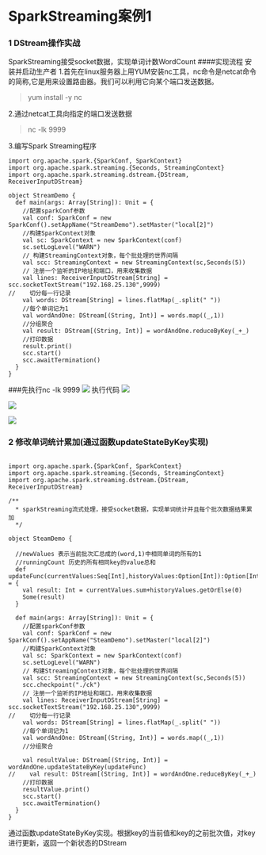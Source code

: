 # SparkStreaming案例1

### 1  DStream操作实战SparkStreaming接受socket数据，实现单词计数WordCount
####实现流程安装并启动生产者1.首先在linux服务器上用YUM安装nc工具，nc命令是netcat命令的简称,它是用来设置路由器。我们可以利用它向某个端口发送数据。
>yum install -y nc2.通过netcat工具向指定的端口发送数据
>nc -lk 9999 3.编写Spark Streaming程序

```
import org.apache.spark.{SparkConf, SparkContext}
import org.apache.spark.streaming.{Seconds, StreamingContext}
import org.apache.spark.streaming.dstream.{DStream, ReceiverInputDStream}

object StreamDemo {
  def main(args: Array[String]): Unit = {
    //配置sparkConf参数
    val conf: SparkConf = new SparkConf().setAppName("StreamDemo").setMaster("local[2]")
    //构建SparkContext对象
    val sc: SparkContext = new SparkContext(conf)
    sc.setLogLevel("WARN")
    // 构建StreamingContext对象，每个批处理的世界间隔
    val scc: StreamingContext = new StreamingContext(sc,Seconds(5))
    // 注册一个监听的IP地址和端口，用来收集数据
    val lines: ReceiverInputDStream[String] = scc.socketTextStream("192.168.25.130",9999)
//    切分每一行记录
    val words: DStream[String] = lines.flatMap(_.split(" "))
    //每个单词记为1
    val wordAndOne: DStream[(String, Int)] = words.map((_,1))
    //分组聚合
    val result: DStream[(String, Int)] = wordAndOne.reduceByKey(_+_)
    //打印数据
    result.print()
    scc.start()
    scc.awaitTermination()
  }
}

```
###先执行nc -lk 9999 
![](http://p2ehgqigv.bkt.clouddn.com/18-4-15/12172454.jpg)
执行代码
![](http://p2ehgqigv.bkt.clouddn.com/18-4-15/79212784.jpg)

![](http://p2ehgqigv.bkt.clouddn.com/18-4-15/65371623.jpg)

![](http://p2ehgqigv.bkt.clouddn.com/18-4-15/98574836.jpg)


### 2 修改单词统计累加(通过函数updateStateByKey实现)

```

import org.apache.spark.{SparkConf, SparkContext}
import org.apache.spark.streaming.{Seconds, StreamingContext}
import org.apache.spark.streaming.dstream.{DStream, ReceiverInputDStream}

/**  * sparkStreaming流式处理，接受socket数据，实现单词统计并且每个批次数据结果累加  */

object SteamDemo {

  //newValues 表示当前批次汇总成的(word,1)中相同单词的所有的1  //runningCount 历史的所有相同key的value总和
  def updateFunc(currentValues:Seq[Int],historyValues:Option[Int]):Option[Int] = {
    val result: Int = currentValues.sum+historyValues.getOrElse(0)
    Some(result)
  }

  def main(args: Array[String]): Unit = {
    //配置sparkConf参数
    val conf: SparkConf = new SparkConf().setAppName("SteamDemo").setMaster("local[2]")
    //构建SparkContext对象
    val sc: SparkContext = new SparkContext(conf)
    sc.setLogLevel("WARN")
    // 构建StreamingContext对象，每个批处理的世界间隔
    val scc: StreamingContext = new StreamingContext(sc,Seconds(5))
    scc.checkpoint("./ck")
    // 注册一个监听的IP地址和端口，用来收集数据
    val lines: ReceiverInputDStream[String] = scc.socketTextStream("192.168.25.130",9999)
//    切分每一行记录
    val words: DStream[String] = lines.flatMap(_.split(" "))
    //每个单词记为1
    val wordAndOne: DStream[(String, Int)] = words.map((_,1))
    //分组聚合

    val resultValue: DStream[(String, Int)] = wordAndOne.updateStateByKey(updateFunc)
//    val result: DStream[(String, Int)] = wordAndOne.reduceByKey(_+_)
    //打印数据
    resultValue.print()
    scc.start()
    scc.awaitTermination()
  }
}

```

通过函数updateStateByKey实现。根据key的当前值和key的之前批次值，对key进行更新，返回一个新状态的DStream

<!--
create time: 2018-04-15 22:01:14
Author: Alfred

This file is created by Marboo<http://marboo.io> template file $MARBOO_HOME/.media/starts/default.md
本文件由 Marboo<http://marboo.io> 模板文件 $MARBOO_HOME/.media/starts/default.md 创建
-->

